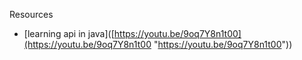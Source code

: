 




Resources
- [learning api in java]([https://youtu.be/9oq7Y8n1t00](https://youtu.be/9oq7Y8n1t00 "https://youtu.be/9oq7Y8n1t00"))






